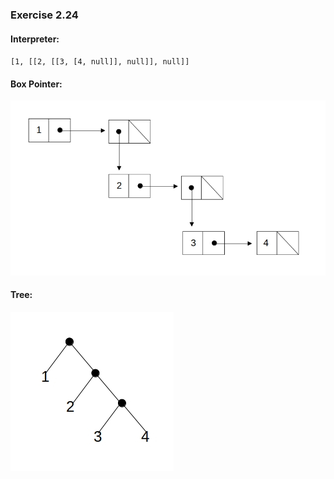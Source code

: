 ### Exercise 2.24
#### Interpreter:
`[1, [[2, [[3, [4, null]], null]], null]]`  

#### Box Pointer:
![box_pointer](https://github.com/jonathantorres/bookshelf/blob/master/sicp-js/img/2.24_box.jpg)

#### Tree:
![tree](https://github.com/jonathantorres/bookshelf/blob/master/sicp-js/img/2.24_tree.jpg)
